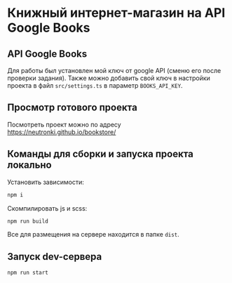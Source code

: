 # Книжный интернет-магазин на API Google Books

## API Google Books
Для работы был установлен мой ключ от google API (сменю его после проверки задания). Также можно добавить свой ключ в настройки проекта в файл ```src/settings.ts``` в параметр ```BOOKS_API_KEY```.

## Просмотр готового проекта
Посмотреть проект можно по адресу https://neutronki.github.io/bookstore/

## Команды для сборки и запуска проекта локально
Установить зависимости:
```bash
npm i
```
Скомпилировать js и scss:
```bash
npm run build
```
Все для размещения на сервере находится в папке ```dist```.

## Запуск dev-сервера
```bash
npm run start
```
